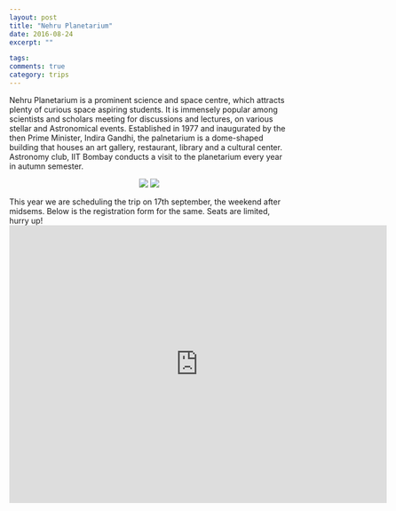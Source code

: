 ```yaml
---
layout: post
title: "Nehru Planetarium"
date: 2016-08-24
excerpt: ""

tags:
comments: true
category: trips
---
```

 Nehru Planetarium is a prominent science and space centre, which attracts plenty of curious space aspiring students.
 It is immensely popular among scientists and scholars meeting for discussions and lectures, on various stellar and Astronomical events.
 Established in 1977 and inaugurated by the then Prime Minister, Indira Gandhi, the palnetarium is a dome-shaped building that houses an art gallery, restaurant, library and a cultural center.
 Astronomy club, IIT Bombay conducts a visit to the planetarium every year in autumn semester. 

 <figure class="half">
<center>
<img src="{{ site.baseurl }}/assets/img/Trips/Nehru-Planetarium.jpg">
<img src="{{ site.baseurl }}/assets/img/Trips/sky-theater.jpg">
</center>
</figure>
This year we are scheduling the trip on 17th september, the weekend after midsems. Below is the registration form for the same. Seats are limited, hurry up! 
<center>
<iframe src="https://docs.google.com/forms/d/e/1FAIpQLSd8DSJ1fnyGzzrC2bhR8EU7sPpE04E5U_WDHXHwFcOdk8sQ8g/viewform?embedded=true" width="680" height="500" frameborder="0" marginheight="0" marginwidth="0">Loading...</iframe>

</center>
